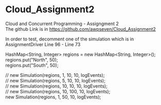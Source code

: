 # Cloud_Assignment2
Cloud and Concurrent Programming - Assigngment 2<br />
The github Link is in https://github.com/awpseven/Cloud_Assignment2<br />

In order to test, decomment one of the simulation which is in AssignmentDriver Line 96 - Line 73<br />


HashMap<String, Integer> regions = new HashMap<String, Integer>();  <br />
		regions.put("North", 50);  <br />
		regions.put("South", 50);  <br />
  
//		new Simulation(regions, 1, 10, 10, logEvents);  <br />
//		new Simulation(regions, 5, 10, 10, logEvents);  <br />
//		new Simulation(regions, 10, 10, 10, logEvents);  <br />
//		new Simulation(regions, 10, 100, 10, logEvents);  <br />
		new Simulation(regions, 1, 50, 10, logEvents);  <br />
